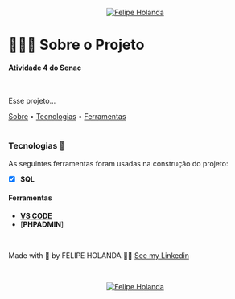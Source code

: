 <p align="center">
   <a href="https://www.linkedin.com/in/felipe-holanda-de-freitas-3a91281a2/">
      <img alt="Felipe Holanda" src="https://img.shields.io/badge/-Felipe Holanda-blue?style=flat&logo=Linkedin&logoColor=bluee" />
   </a>
</p>

# 👨🏻‍💻 Sobre o Projeto

<h4>Atividade 4 do Senac</h4>

<br>

<p aling="center">Esse projeto...</p>
<a href="#sobre">Sobre</a> •
<a href="#Tecnologias">Tecnologias</a> •
<a href="#Ferramentas">Ferramentas</a>

<br>
<br>

  ### Tecnologias 🚀

  As seguintes ferramentas foram usadas na construção do projeto:

  - [x] **SQL**

  #### Ferramentas

  - [**VS CODE**](https://code.visualstudio.com/)
  - [**PHPADMIN**]

<br>

  Made with 💜 by FELIPE HOLANDA 👋🏻 [See my Linkedin](https://www.linkedin.com/in/felipe-holanda-de-freitas-3a91281a2/)
  
<br>

<p align="center">
   <a href="https://www.linkedin.com/in/felipe-holanda-de-freitas-3a91281a2/">
      <img alt="Felipe Holanda" src="https://img.shields.io/badge/-Felipe Holanda-blue?style=flat&logo=Linkedin&logoColor=bluee" />
   </a>
</p>
